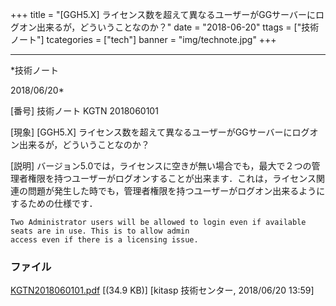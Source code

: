 ﻿+++
title = "[GGH5.X] ライセンス数を超えて異なるユーザーがGGサーバーにログオン出来るが，どういうことなのか？"
date = "2018-06-20"
ttags = ["技術ノート"]
tcategories = ["tech"]
banner = "img/technote.jpg"
+++

-----------------------------------------------------------------------------------------------------------------------------

*技術ノート

2018/06/20*


[番号]
技術ノート KGTN 2018060101

[現象]
[GGH5.X]
ライセンス数を超えて異なるユーザーがGGサーバーにログオン出来るが，どういうことなのか？

[説明]
バージョン5.0では，ライセンスに空きが無い場合でも，最大で２つの管理者権限を持つユーザーがログオンすることが出来ます．これは，ライセンス関連の問題が発生した時でも，管理者権限を持つユーザーがログオン出来るようにするための仕様です．

    Two Administrator users will be allowed to login even if available seats are in use. This is to allow admin
    access even if there is a licensing issue.


### ファイル

 
 


[KGTN2018060101.pdf](http://techreport.kitasp.net/attachments/download/4050/KGTN2018060101.pdf)
 [(34.9 KB)] [kitasp 技術センター, 2018/06/20
13:59]


 


 

